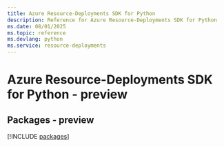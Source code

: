 ```yaml
---
title: Azure Resource-Deployments SDK for Python
description: Reference for Azure Resource-Deployments SDK for Python
ms.date: 08/01/2025
ms.topic: reference
ms.devlang: python
ms.service: resource-deployments
---
```

# Azure Resource-Deployments SDK for Python - preview
## Packages - preview
[!INCLUDE [packages](resource-deployments-index.md)]